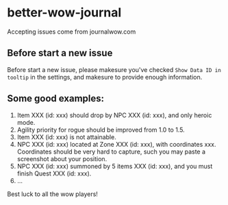 # better-wow-journal

Accepting issues come from journalwow.com


## Before start a new issue

Before start a new issue, please makesure you've checked `Show Data ID in tooltip` in the settings, and makesure to provide enough information.


## Some good examples:

1. Item XXX (id: xxx) should drop by NPC XXX (id: xxx), and only heroic mode.
2. Agility priority for rogue should be improved from 1.0 to 1.5.
3. Item XXX (id: xxx) is not attainable.
4. NPC XXX (id: xxx) located at Zone XXX (id: xxx), with coordinates xxx. Coordinates should be very hard to capture, such you may paste a screenshot about your position.
5. NPC XXX (id: xxx) summoned by 5 items XXX (id: xxx), and you must finish Quest XXX (id: xxx).
6. ...


Best luck to all the wow players!
